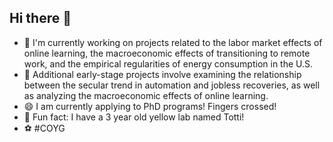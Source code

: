 ## Hi there 👋

- 🔭 I'm currently working on projects related to the labor market effects of online learning, the macroeconomic effects of transitioning to remote work, and the empirical regularities of energy consumption in the U.S.
- 🌱 Additional early-stage projects involve examining the relationship between the secular trend in automation and jobless recoveries, as well as analyzing the macroeconomic effects of online learning.
- 😄 I am currently applying to PhD programs! Fingers crossed!
- 🐶 Fun fact: I have a 3 year old yellow lab named Totti! 
- ⚽️ #COYG
